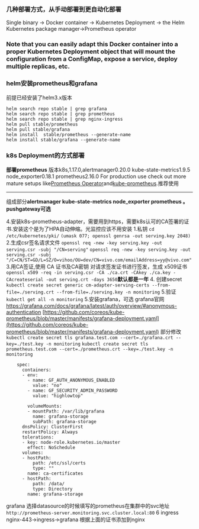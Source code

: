 ### 几种部署方式，从手动部署到更自动化部署
Single binary -> Docker container -> Kubernetes Deployment -> the Helm Kubernetes package manager->Prometheus operator
### Note that you can easily adapt this Docker container into a proper Kubernetes Deployment object that will mount the configuration from a ConfigMap, expose a service, deploy multiple replicas, etc.
### **helm安装prometheus和grafana**
前提已经安装了helm3.x版本
```
helm search repo stable | grep grafana
helm search repo stable | grep prometheus
helm search repo stable | grep nginx-ingress
helm pull stable/prometheus
helm pull stable/grafana
helm install  stable/prometheus --generate-name
helm install stable/grafana --generate-name
```
### **k8s Deployment的方式部署**
**部署prometheus**
版本k8s,1.17.0,alertmanager0.20.0  kube-state-metrics1.9.5  node_exporter0.18.1  prometheus2.16.0
For production use check out more mature setups like[Prometheus Operator](https://github.com/coreos/prometheus-operator)and[kube-prometheus](https://github.com/coreos/kube-prometheus).推荐使用
*****
组成部分**alertmanager  kube-state-metrics  node_exporter  prometheus 。 pushgateway可选**

4.安装k8s-prometheus-adapter，需要用到https，需要k8s认可的CA签署的证书.安装这个是为了HPA自动伸缩。光监控应该不用安装
        1.私钥
`cd /etc/kubernetes/pki/`
`(umask 077; openssl genrsa -out serving.key 2048)`
        2.生成csr签名请求文件
`openssl req -new -key serving.key -out serving.csr -subj "/CN=serving"`
`openssl req -new -key serving.key -out serving.csr -subj "/C=CN/ST=GD/L=SZ/O=vihoo/OU=dev/CN=vivo.com/emailAddress=yy@vivo.com"`
        3.用CA签证,使用 CA 证书及CA密钥 对请求签发证书进行签发，生成 x509证书
`openssl x509 -req -in serving.csr -CA ./ca.crt -CAkey ./ca.key -CAcreateserial -out serving.crt -days 3650`**默认都是一年**
        4. 创建secret
        `kubectl create secret generic cm-adapter-serving-certs --from-file=./serving.crt --from-file=./serving.key -n monitoring`
        5.验证
        `kubectl get all -n monitoring`
5.安装grafana，可选 
grafana官网 https://grafana.com/docs/grafana/latest/auth/overview/#anonymous-authentication
[https://github.com/coreos/kube-prometheus/blob/master/manifests/grafana-deployment.yaml](https://github.com/coreos/kube-prometheus/blob/master/manifests/grafana-deployment.yaml)
部分修改
`kubectl create secret tls grafana.test.com --cert=./grafana.crt --key=./test.key -n monitoring`
`kubectl create secret tls prometheus.test.com --cert=./prometheus.crt --key=./test.key -n monitoring`

```
    spec:
      containers:
      - env:
        - name: GF_AUTH_ANONYMOUS_ENABLED
          value: "no"
        - name: GF_SECURITY_ADMIN_PASSWORD 
          value: "highlowtop"

        volumeMounts:
        - mountPath: /var/lib/grafana
          name: grafana-storage
          subPath: grafana-storage
      dnsPolicy: ClusterFirst
      restartPolicy: Always
      tolerations:
      - key: node-role.kubernetes.io/master
        effect: NoSchedule
      volumes:
      - hostPath:
          path: /etc/ssl/certs
          type: ""
        name: ca-certificates
      - hostPath:
          path: /data/
          type: Directory
        name: grafana-storage
```
grafana 选择datasource的时候填写的prometheus在集群中的svc地址
`http://prometheus-server.monitoring.svc.cluster.local:80`
6 ingress
nginx-443->ingress->grafana
根据上面的证书添加到nginx
